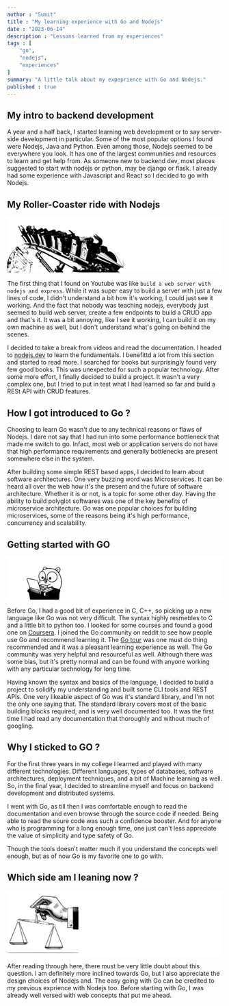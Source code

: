 ```yaml
---
author : "Sumit"
title : "My learning experience with Go and Nodejs"
date : "2023-06-14"
description : "Lessons learned from my experiences"
tags : [
    "go",
    "nodejs",
    "experiences"
]
summary: "A little talk about my expeprience with Go and Nodejs."
published : true
---
```


## My intro to backend development

A year and a half back, I started learning web development or to say server-side development in particular. Some of the most popular options I found were Nodejs, Java and Python. Even among those, Nodejs seemed to be everywhere you look. It has one of the largest communities and resources to learn and get help from. As someone new to backend dev, most places suggested to start with nodejs or python, may be django or flask. I already had some experience with Javascript and React so I decided to go with Nodejs.

## My Roller-Coaster ride with Nodejs

![nodejs roller coaster ride](/images/blogs/go_and_nodejs/roller-coaster.svg)

The first thing that I found on Youtube was like ```build a web server with nodejs and express```. While it was super easy to build a server with just a few lines of code, I didn't understand a bit how it's working, I could just see it working. And the fact that nobody was teaching nodejs, everybody just seemed to build web server, create a few endpoints to build a CRUD app and that's it. It was a bit annoying, like I see it working, I can build it on my own machine as well, but I don't understand what's going on behind the scenes.

I decided to take a break from videos and read the documentation. I headed to [nodejs.dev](https://nodejs.dev/en/learn/) to learn the fundamentals. I benefittd a lot from this section and started to read more. I searched for books but surprisingly found very few good books. This was unexpected for such a popular technology. After some more effort, I finally decided to build a project. It wasn't a very complex one, but I tried to put in test what I had learned so far and build a RESt API with CRUD features.

## How I got introduced to Go ?

Choosing to learn Go wasn't due to any technical reasons or flaws of Nodejs. I dare not say that I had run into some performance bottleneck that made me switch to go. Infact, most web or application servers do not have that high performance requirements and generally bottlenecks are present somewhere else in the system. 

After building some simple REST based apps, I decided to learn about software architectures. One very buzzing word was Microservices. It can be heard all over the web how it's the present and the future of software architecture. Whether it is or not, is a topic  for some other day. Having the ability to build polyglot softwares was one of the key benefits of microservice architecture. Go was one popular choices for building microservices, some of the reasons being it's high performance, concurrency and scalability.

## Getting started with GO

![go-mascot](/images/blogs/go_and_nodejs/go-mascot.svg)

Before Go, I had a good bit of experience in C, C++, so picking up a new language like Go was not very difficult. The syntax highly resmebles to C and a little bit to python too. I looked for some courses and found a good one on [Coursera](https://www.coursera.org/specializations/google-golang). I joined the Go community on reddit to see how people use Go and recommend learning it. The [Go tour](https://go.dev/tour/) was one must do thing recommended and it was a pleasant learning experience as well. The Go community was very helpful and resourceful as well. Although there was some bias, but it's pretty normal and can be found with anyone working with any particular technology for long time.

Having known the syntax and basics of the language, I decided to build a project to solidify my understanding and built some CLI tools and REST APIs. One very likeable aspect of Go was it's standard library, and I'm not the only one saying that. The standard library covers most of the basic building blocks required, and is very well documented too. It was the first time I had read any documentation that thoroughly and without much of googling.

## Why I sticked to GO ?

For the first three years in my college I learned and played with many different technologies. Different languages, types of databases, software architectures, deployment techniques, and a bit of Machine learning as well. So, in the final year, I decided to streamline myself and focus on backend development and distributed systems.

I went with Go, as till then I was comfortable enough to read the documentation and even browse through the source code if needed. Being able to read the soure code was such a confidence booster. And for anyone who is programming for a long enough time, one just can't less appreciate the value of simplicity and type safety of Go.

Though the tools doesn't matter much if you understand the concepts well enough, but as of now Go is my favorite one 
to go with. 

## Which side am I leaning now ?

![Which one am I going with](/images/blogs/go_and_nodejs/my_bias.svg)


After reading through here, there must be very little doubt about this question. I am definitely more inclined towards Go, but I also appreciate the design choices of Nodejs and. The easy going with Go can be credited to my previous exprience with Nodejs too. Before starting with Go, I was already well versed with web concepts that put me ahead.



